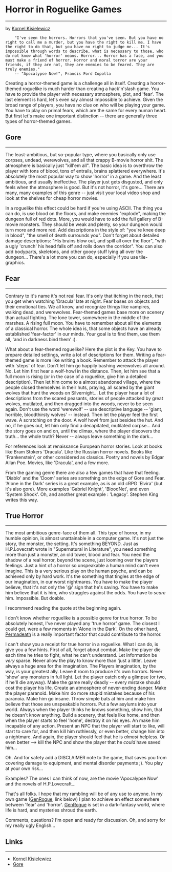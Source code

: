 # Horror in Roguelike Games

---

by [Kornel Kisielewicz](../../../developer/kornel_kisielewicz.md)  

```text
    "I've seen the horrors. Horrors that you've seen. But you have no right to call me a murder, but you have the right to kill me. I have the right to do that, but you have no right to judge me... It's impossible through words to describe, what is necessary to those, who do not know what 'horror' means. Horror... Horror has a face, and you must make a friend of horror. Horror and moral terror are your friends, if they are not, they are enemies to be feared. They are truly enemies."
    -- "Apocalypse Now!", Francis Ford Copolla
```  

Creating a horror-themed game is a challenge all in itself. Creating a horror-themed roguelike is much harder than creating a hack'n'slash game. You have to provide the player with necessary atmosphere, plot, and 'fear'. The last element is hard, let's even say almost impossible to achieve. Given the broad range of players, you have no clue on who will be playing your game. You have to play on primal fears, which are the same for every human heart. But first let's make one important distinction -- there are generally three types of horror-themed games.  

## Gore

---

The least-ambitious, but so-popular type, where you basically only use corpses, undead, werewolves, and all that crappy B-movie horror shit. The atmosphere is basically just "kill'em all". The basic idea is to overthrow the player with tons of blood, tons of entrails, brains splattered everywhere. It's absolutely the most popular way to show 'horror' in a game. And the least ambitious, and usually ineffective. The player just gets disgusted, and only feels when the atmosphere is good. But it's not horror, it's gore... There are many, many examples of this genre -- just visit your local video shop and look at the shelves for cheap horror movies.  

In a roguelike this effect could be hard if you're using ASCII. The thing you can do, is use blood on the floors, and make enemies "explode", making the dungeon full of red dots. More, you would have to add the full gallery of B-movie monsters. They should be weak and plenty, so your dungeon would turn more and more red. Add descriptions in the style of: "you're knee deep in blood", "the smell of death surrounds you". Don't forget about detailed damage descriptions: "His brains blow out, and spill all over the floor", "with a ugly 'crunch' his head falls off and rolls down the corridor". You can also add bodyparts, skeletons, and other gooey stuff lying all over the dungeon... There's a lot more you can do, especially if you use tile-graphics.  

## Fear

---

Contrary to it's name it's not real fear. It's only that itching in the neck, that you get when watching 'Dracula' late at night. Fear bases on objects and their emotional ties. We all know, and recognize things like vampires, walking dead, and werewolves. Fear-themed games base more on scenery than actual fighting. The lone tower, somewhere in the middle of the marshes. A rising full moon. You have to remember about all the elements of a classical horror. The whole idea is, that some objects have an already established 'fear-factor' in our minds. Your goal is to find them, use them all, 'and in darkness bind them' :).  

What about a fear-themed roguelike? Here the plot is the Key. You have to prepare detailed settings, write a lot of descriptions for them. Writing a fear-themed game is more like writing a book. Remember to attack the player with 'steps' of fear. Don't let him go happily bashing werewolves all around. No. Let him first hear a wolf-howl in the distance. Then, let him see that a full moon is rising (or in the case of a roguelike, give him a detailed description). Then let him come to a almost abandoned village, where the people closed themselves in their huts, praying, all scared by the giant wolves that hunt the woods on Silvernight... Let the player hear a lot of descriptions from the scared peasants, stories of people attacked by great wolves, mutilated, and then dragged into the woods, never to be seen again. Don't use the word 'werewolf' -- use descriptive language -- 'giant, horrible, bloodthirsty wolves' -- instead. Then let the player feel the first wave. A scratching on the door. A wolf howl from just besides the hut. And no, if he goes out, let him only find a decapitated, mutilated corpse... And the story goes on and on, until the climax, where the player discovers the truth... the whole truth? Never -- always leave something in the dark...  

For references look at renaissance European horror stories. Look at books like Bram Stokers 'Dracula'. Like the Russian horror novels. Books like 'Frankenstein', or other considered as classics. Poetry and novels by Edgar Allan Poe. Movies, like 'Dracula', and a few more.  

From the gaming genre there are also a few games that have that feeling. 'Diablo' and the 'Doom' series are something on the edge of Gore and Fear. 'Alone in the Dark' series is a great example, as is an old cRPG 'Elvira' (but it's also gore). More examples 'Gabriel Knight', 'BloodNet', and even 'System Shock'. Oh, and another great example : 'Legacy'. Stephen King writes this way.  

## True Horror

---

The most ambitious genre-face of them all. This type of horror, in my humble opinion, is almost unattainable in a computer game. It's not just the story, the monster, the setting. It's something BEYOND. Just as H.P.Lovecraft wrote in "Supernatural in Literature", you need something more than just a monster, an old tower, blood and fear. You need the shadow of a real horror, beyond the scene, just looming over the players feelings. Just a hint of a horror so unspeakable a human mind can't even imagine. This is a very serious play on the human psyche, and can be achieved only by hard work. It's the something that tingles at the edge of our imagination, in our worst nightmares. You have to make the player believe, that it's not only the '@' sign that he's saving. You have to make him believe that it is him, who struggles against the odds. You have to _scare_ him. Impossible. But doable.  

I recommend reading the quote at the beginning again.  

I don't know whether roguelike is a possible genre for true horror. To be absolutely honest, I've never played any 'true horror' game. The closest I could get, were a few moments in 'Alone in the Dark'. On the other hand, [Permadeath](../../development/fundamentals/permadeath.md) is a really important factor that could contribute to the horror.  

I can't show you a receipt for true horror in a roguelike. What I can do, is give you a few hints. First of all, forget about combat. Make the player die each time he tries to fight, what he can't understand. Let information be _very_ sparse. Never allow the play to know more than 'just a little'. Leave always a huge area for the imagination. The Players imagination, by the way, is your greatest ally. Leave it room to produce it's own horrors. Never 'show' any monsters in full light. Let the player catch only a glimpse (or two, if he'll die anyway). Make the game really deadly -- every mistake should cost the player his life. Create an atmosphere of never-ending danger. Make the player paranoid. Make him do more stupid mistakes because of his paranoia. Make him go insane. Throw simple bats at him and make him believe that those are unspeakable horrors. Put a few asylums into your world. Always when the player thinks he knows something, show him, that he doesn't know anything. Build a scenery, that feels like home, and then when the player starts to feel 'home', destroy it on his eyes. An make him incapable of any action. Present an NPC that the player will start to like, will start to care for, and then kill him ruthlessly, or even better, change him into a nightmare. And again, the player should feel that he is *almost* helpless. Or even better --> kill the NPC and show the player that he *could* have saved him...  

Oh. And for safety add a DISCLAIMER note to the game, that saves you from covering damage to equipment, and mental disorder payments ;). You play at your own risk...  

Examples? The ones I can think of now, are the movie 'Apocalypse Now' and the novels of H.P.Lovecraft...  

That's all folks. I hope that my rambling will be of any use to anyone. In my own game ([GenRogue](../../../game/genrogue.md), link below) I plan to achieve an effect somewhere between 'fear' and 'horror'. [GenRogue](../../../game/genrogue.md) is set in a dark-fantasy world, where life is hard, and mysteries shroud the earth.  

Comments, questions? I'm open and ready for discussion. Oh, and sorry for my really ugly English...  

## Links

---

* [Kornel Kisielewicz](../../../developer/kornel_kisielewicz.md)
* [Gore](../../development/fundamentals/gore.md)
